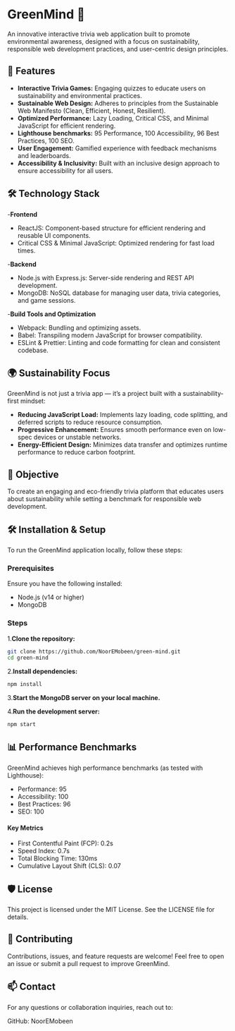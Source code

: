 # GreenMind 🌿

An innovative interactive trivia web application built to promote environmental awareness, designed with a focus on sustainability, responsible web development practices, and user-centric design principles.

## 🚀 Features

- **Interactive Trivia Games:** Engaging quizzes to educate users on sustainability and environmental practices.
- **Sustainable Web Design:** Adheres to principles from the Sustainable Web Manifesto (Clean, Efficient, Honest, Resilient).
- **Optimized Performance:** Lazy Loading, Critical CSS, and Minimal JavaScript for efficient rendering.
- **Lighthouse benchmarks:** 95 Performance, 100 Accessibility, 96 Best Practices, 100 SEO.
- **User Engagement:** Gamified experience with feedback mechanisms and leaderboards.
- **Accessibility & Inclusivity:** Built with an inclusive design approach to ensure accessibility for all users.

## 🛠️ Technology Stack

-**Frontend**

- ReactJS: Component-based structure for efficient rendering and reusable UI components.
- Critical CSS & Minimal JavaScript: Optimized rendering for fast load times.

-**Backend**

- Node.js with Express.js: Server-side rendering and REST API development.
- MongoDB: NoSQL database for managing user data, trivia categories, and game sessions.

-**Build Tools and Optimization**

- Webpack: Bundling and optimizing assets.
- Babel: Transpiling modern JavaScript for browser compatibility.
- ESLint & Prettier: Linting and code formatting for clean and consistent codebase.

## 🌍 Sustainability Focus

GreenMind is not just a trivia app — it’s a project built with a sustainability-first mindset:

- **Reducing JavaScript Load:** Implements lazy loading, code splitting, and deferred scripts to reduce resource consumption.
- **Progressive Enhancement:** Ensures smooth performance even on low-spec devices or unstable networks.
- **Energy-Efficient Design:** Minimizes data transfer and optimizes runtime performance to reduce carbon footprint.

## 🎯 Objective

To create an engaging and eco-friendly trivia platform that educates users about sustainability while setting a benchmark for responsible web development.

## 🛠️ Installation & Setup

To run the GreenMind application locally, follow these steps:

### Prerequisites

Ensure you have the following installed:

- Node.js (v14 or higher)
- MongoDB
  
### Steps

1.**Clone the repository:**
```bash
git clone https://github.com/NoorEMobeen/green-mind.git  
cd green-mind
```

2.**Install dependencies:**
```bash
npm install
```

3.**Start the MongoDB server on your local machine.**

4.**Run the development server:**
```bash
npm start  
```

## 📊 Performance Benchmarks

GreenMind achieves high performance benchmarks (as tested with Lighthouse):

- Performance: 95
- Accessibility: 100
- Best Practices: 96
- SEO: 100
  
#### Key Metrics
- First Contentful Paint (FCP): 0.2s
- Speed Index: 0.7s
- Total Blocking Time: 130ms
- Cumulative Layout Shift (CLS): 0.07

## 🛡️ License

This project is licensed under the MIT License. See the LICENSE file for details.

## 🤝 Contributing

Contributions, issues, and feature requests are welcome! Feel free to open an issue or submit a pull request to improve GreenMind.

## 📫 Contact

For any questions or collaboration inquiries, reach out to:

GitHub: NoorEMobeen
